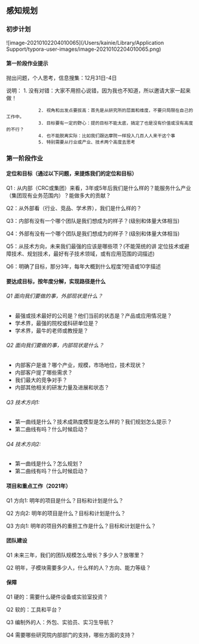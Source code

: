 ## 感知规划



### 初步计划

![image-20210102204010065](/Users/kainie/Library/Application Support/typora-user-images/image-20210102204010065.png)



#### 第一阶段作业提示

抛出问题，个人思考，信息搜集：12月31日-4日

说明：   1. 没有对错：大家不用担心说错，因为我也不知道，所以邀请大家一起来做！

   				2. 视角和出发点要拔高：首先是从研究所的层面和维度，不要只局限在自己的工作中。
   				3. 目标要有一定的野心：提的目标不能太底，搞定了也是没有价值或没有高度的不行？
  				4. 也不能脱离实际：比如我们跟达摩院一样投入几百人人来干这个事
 				5. 特别需要从行业或产业、技术两个高度去思考



### 第一阶段作业



#### 定位和目标（通过以下问题，来提炼我们的定位和目标）



Q1 : 从内部（CRC或集团）来看，3年或5年后我们是什么样的？能服务什么产业（集团现有业务范围内）？能做多大的贡献？

Q2：从外部看（行业、竞品、学术界），我们是什么样的？	

Q3：内部有没有一个哪个团队是我们想成为的样子？(级别和体量大体相当)

Q4：外部有没有一个哪个团队是我们想成为的样子？(级别和体量大体相当)

Q5：从技术方向，未来我们最强的应该是哪些项？(不能笼统的讲 定位技术或避障技术、规划技术，最好有子技术领域，或有应用范围的词描述)

Q6：明确了目标，那分3年，每年大概到什么程度?短语或10字描述



#### 要达成目标，按年度分解，实现路径是什么



###### Q1 面向我们要做的事，外部现状是什么？

- 最强或技术最好的公司是？他们当前的状态是？产品或应用情况是？
- 学术界，最强的院校或科研单位是？
- 学术界，最牛的老师或教授是？

###### Q2 面向我们要做的事，内部现状是什么？

- 内部客户是谁？哪个产业，规模，市场地位，技术现状？
- 内部客户提了哪些需求？
- 我们最大的竞争对手？
- 内部其他相关的研发力量及进展和状态？

###### Q3 技术方向1: 	

- 第一曲线是什么？技术成熟度模型是怎么样的？我们规划怎么提示？ 
- 第二曲线有吗？什么时候启动？

###### Q4 技术方向2: 	

- 第一曲线是什么？怎么规划？ 
- 第二曲线有吗？什么时候启动？



#### 项目和重点工作（2021年）



Q1 方向1: 	明年的项目是什么？目标和计划是什么？

Q2 方向2: 	明年的项目是什么？目标和计划是什么？

Q3 方向1: 	明年的项目外的重担工作是什么？目标和计划是什么？



#### 团队建设



Q1 未来三年，我们的团队规模怎么增长？多少人？放哪里？

Q2 明年，子模块需要多少人，什么样的人？方向、能力等级？



#### 保障

Q1 硬的：需要什么硬件设备或实验室投资？

Q2 软的：工具和平台？

Q3 编制外的人：外包、实验员、实习生导航？

Q4 需要哪些研究院内部部门的支持，哪些方面的支持？